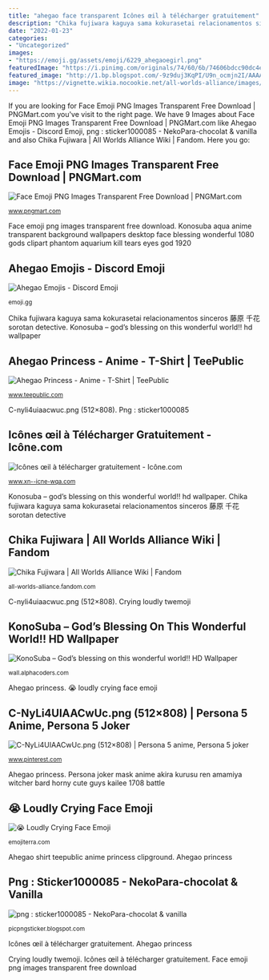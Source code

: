 ```yaml
---
title: "ahegao face transparent Icônes œil à télécharger gratuitement"
description: "Chika fujiwara kaguya sama kokurasetai relacionamentos sinceros 藤原 千花 sorotan detective"
date: "2022-01-23"
categories:
- "Uncategorized"
images:
- "https://emoji.gg/assets/emoji/6229_ahegaoegirl.png"
featuredImage: "https://i.pinimg.com/originals/74/60/6b/74606bdcc90dc4e7dec144d0091ef37f.png"
featured_image: "http://1.bp.blogspot.com/-9z9duj3KqPI/U9n_ocmjn2I/AAAAAAAAPZo/iMIobjBSIt4/s1600/56027.png"
image: "https://vignette.wikia.nocookie.net/all-worlds-alliance/images/2/22/Fujiwara.Chika.full.2474576.png/revision/latest?cb=20190201091311"
---
```


If you are looking for Face Emoji PNG Images Transparent Free Download | PNGMart.com you've visit to the right page. We have 9 Images about Face Emoji PNG Images Transparent Free Download | PNGMart.com like Ahegao Emojis - Discord Emoji, png : sticker1000085 - NekoPara-chocolat &amp; vanilla and also Chika Fujiwara | All Worlds Alliance Wiki | Fandom. Here you go:

## Face Emoji PNG Images Transparent Free Download | PNGMart.com

![Face Emoji PNG Images Transparent Free Download | PNGMart.com](http://www.pngmart.com/files/12/Cute-Outline-Face-Art-Emoji-Transparent-Background.png "Face emoji png images transparent free download")

<small>www.pngmart.com</small>

Face emoji png images transparent free download. Konosuba aqua anime transparent background wallpapers desktop face blessing wonderful 1080 gods clipart phantom aquarium kill tears eyes god 1920

## Ahegao Emojis - Discord Emoji

![Ahegao Emojis - Discord Emoji](https://emoji.gg/assets/emoji/6229_ahegaoegirl.png "Konosuba – god’s blessing on this wonderful world!! hd wallpaper")

<small>emoji.gg</small>

Chika fujiwara kaguya sama kokurasetai relacionamentos sinceros 藤原 千花 sorotan detective. Konosuba – god’s blessing on this wonderful world!! hd wallpaper

## Ahegao Princess - Anime - T-Shirt | TeePublic

![Ahegao Princess - Anime - T-Shirt | TeePublic](https://res.cloudinary.com/teepublic/image/private/s--MnGXa4h_--/t_Preview/b_rgb:ffffff,c_lpad,f_jpg,h_630,q_90,w_1200/v1508731528/production/designs/1992420_1.jpg "Konosuba aqua anime transparent background wallpapers desktop face blessing wonderful 1080 gods clipart phantom aquarium kill tears eyes god 1920")

<small>www.teepublic.com</small>

C-nyli4uiaacwuc.png (512×808). Png : sticker1000085

## Icônes œil à Télécharger Gratuitement - Icône.com

![Icônes œil à télécharger gratuitement - Icône.com](https://www.xn--icne-wqa.com/images/icones/2/2/blue-eye-.png "Ahegao princess")

<small>www.xn--icne-wqa.com</small>

Konosuba – god’s blessing on this wonderful world!! hd wallpaper. Chika fujiwara kaguya sama kokurasetai relacionamentos sinceros 藤原 千花 sorotan detective

## Chika Fujiwara | All Worlds Alliance Wiki | Fandom

![Chika Fujiwara | All Worlds Alliance Wiki | Fandom](https://vignette.wikia.nocookie.net/all-worlds-alliance/images/2/22/Fujiwara.Chika.full.2474576.png/revision/latest?cb=20190201091311 "Konosuba aqua anime transparent background wallpapers desktop face blessing wonderful 1080 gods clipart phantom aquarium kill tears eyes god 1920")

<small>all-worlds-alliance.fandom.com</small>

C-nyli4uiaacwuc.png (512×808). Crying loudly twemoji

## KonoSuba – God’s Blessing On This Wonderful World!! HD Wallpaper

![KonoSuba – God’s blessing on this wonderful world!! HD Wallpaper](https://images4.alphacoders.com/811/811625.png "Ahegao shirt teepublic anime princess clipground")

<small>wall.alphacoders.com</small>

Ahegao princess. 😭 loudly crying face emoji

## C-NyLi4UIAACwUc.png (512×808) | Persona 5 Anime, Persona 5 Joker

![C-NyLi4UIAACwUc.png (512×808) | Persona 5 anime, Persona 5 joker](https://i.pinimg.com/originals/74/60/6b/74606bdcc90dc4e7dec144d0091ef37f.png "Konosuba – god’s blessing on this wonderful world!! hd wallpaper")

<small>www.pinterest.com</small>

Ahegao princess. Persona joker mask anime akira kurusu ren amamiya witcher bard horny cute guys kailee 1708 battle

## 😭 Loudly Crying Face Emoji

![😭 Loudly Crying Face Emoji](https://images.emojiterra.com/twitter/512px/1f62d.png "Emoji emojis ahegao discord custom server gg frog bot blob memer dank community")

<small>emojiterra.com</small>

Ahegao shirt teepublic anime princess clipground. Ahegao princess

## Png : Sticker1000085 - NekoPara-chocolat &amp; Vanilla

![png : sticker1000085 - NekoPara-chocolat &amp; vanilla](http://1.bp.blogspot.com/-9z9duj3KqPI/U9n_ocmjn2I/AAAAAAAAPZo/iMIobjBSIt4/s1600/56027.png "Face transparent emoji outline cute background pngmart")

<small>picpngsticker.blogspot.com</small>

Icônes œil à télécharger gratuitement. Ahegao princess

Crying loudly twemoji. Icônes œil à télécharger gratuitement. Face emoji png images transparent free download
